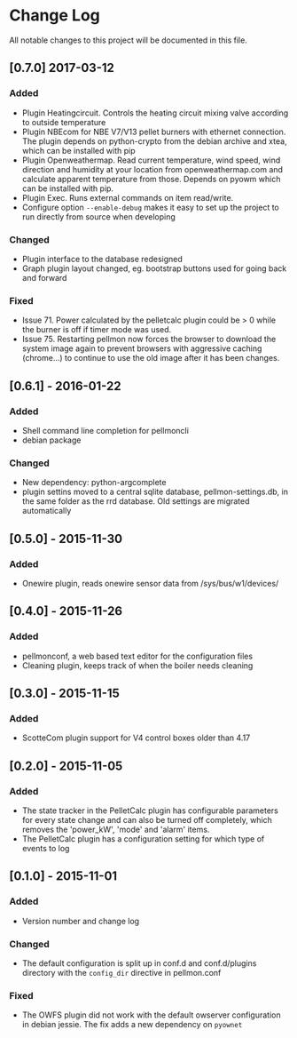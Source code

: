# Change Log
All notable changes to this project will be documented in this file.

## [0.7.0] 2017-03-12
### Added
- Plugin Heatingcircuit. Controls the heating circuit mixing valve according to outside temperature
- Plugin NBEcom for NBE V7/V13 pellet burners with ethernet connection. The plugin depends on python-crypto from the debian archive and xtea, which can be installed with pip
- Plugin Openweathermap. Read current temperature, wind speed, wind direction and humidity at your location from openweathermap.com and calculate apparent temperature from those. Depends on pyowm which can be installed with pip.
- Plugin Exec. Runs external commands on item read/write.
- Configure option `--enable-debug` makes it easy to set up the project to run directly from source when developing

### Changed
- Plugin interface to the database redesigned
- Graph plugin layout changed, eg. bootstrap buttons used for going back and forward

### Fixed
- Issue 71. Power calculated by the pelletcalc plugin could be > 0 while the burner is off if timer mode was used.
- Issue 75. Restarting pellmon now forces the browser to download the system image again to prevent browsers with aggressive caching (chrome...) to continue to use the old image after it has been changes.

## [0.6.1] - 2016-01-22
### Added
- Shell command line completion for pellmoncli
- debian package

### Changed
- New dependency: python-argcomplete
- plugin settins moved to a central sqlite database, pellmon-settings.db, in the same folder as the rrd database. Old settings are migrated automatically

## [0.5.0] - 2015-11-30
### Added
- Onewire plugin, reads onewire sensor data from /sys/bus/w1/devices/

## [0.4.0] - 2015-11-26
### Added
- pellmonconf, a web based text editor for the configuration files
- Cleaning plugin, keeps track of when the boiler needs cleaning

## [0.3.0] - 2015-11-15
### Added
- ScotteCom plugin support for V4 control boxes older than 4.17

## [0.2.0] - 2015-11-05
### Added
- The state tracker in the PelletCalc plugin has configurable parameters for every state change and can also be turned off completely, which removes the 'power_kW', 'mode' and 'alarm' items.
- The PelletCalc plugin has a configuration setting for which type of events to log

## [0.1.0] - 2015-11-01
### Added
- Version number and change log

### Changed
- The default configuration is split up in conf.d and conf.d/plugins directory with the `config_dir` directive in pellmon.conf

### Fixed
- The OWFS plugin did not work with the default owserver configuration in debian jessie.
The fix adds a new dependency on `pyownet`

